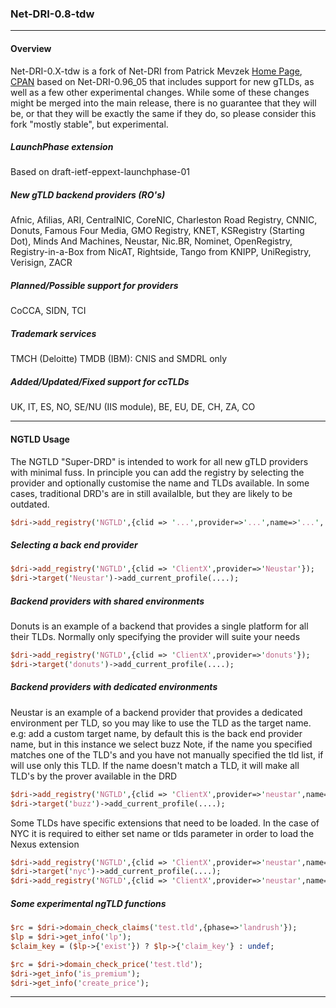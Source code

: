 ### Net-DRI-0.8-tdw

* * *
#### Overview

Net-DRI-0.X-tdw is a fork of Net-DRI from Patrick Mevzek [Home Page](http://www.dotandco.com/services/software/Net-DRI/), [CPAN](http://search.cpan.org/dist/Net-DRI/) based on Net-DRI-0.96_05 that includes support for new gTLDs, as well as a few other experimental changes. While some of these changes might be merged into the main release, there is no guarantee that they will be, or that they will be exactly the same if they do, so please consider this fork "mostly stable", but experimental.

##### LaunchPhase extension 
Based on draft-ietf-eppext-launchphase-01

##### New gTLD backend providers (RO's)
Afnic, Afilias, ARI, CentralNIC, CoreNIC, Charleston Road Registry, CNNIC, Donuts, Famous Four Media, GMO Registry, KNET, KSRegistry (Starting Dot), Minds And Machines, Neustar, Nic.BR, Nominet, OpenRegistry, Registry-in-a-Box from NicAT, Rightside, Tango from KNIPP, UniRegistry, Verisign, ZACR

##### Planned/Possible support for providers
CoCCA, SIDN, TCI

##### Trademark services
TMCH (Deloitte)
TMDB (IBM): CNIS and SMDRL only

##### Added/Updated/Fixed support for ccTLDs
UK, IT, ES, NO, SE/NU (IIS module), BE, EU, DE, CH, ZA, CO


* * *
#### NGTLD Usage

The NGTLD "Super-DRD" is intended to work for all new gTLD providers with minimal fuss. In principle you can add the registry by selecting the provider and optionally customise the name and TLDs available. In some cases, traditional DRD's are in still availalble, but they are likely to be outdated.
```perl
$dri->add_registry('NGTLD',{clid => '...',provider=>'...',name=>'...', tlds=>[]});
```

##### Selecting a back end provider

```perl
$dri->add_registry('NGTLD',{clid => 'ClientX',provider=>'Neustar'});
$dri->target('Neustar')->add_current_profile(....);
```

##### Backend providers with shared environments

Donuts is an example of a backend that provides a single platform for all their TLDs. Normally only specifying the provider will suite your needs

```perl
$dri->add_registry('NGTLD',{clid => 'ClientX',provider=>'donuts'});
$dri->target('donuts')->add_current_profile(....);
````

##### Backend providers with dedicated environments

Neustar is an example of a backend provider that provides a dedicated environment per TLD, so you may like to use the TLD as the target name.
e.g: add a custom target name, by default this is the back end provider name, but in this instance we select buzz
Note, if the name you specified matches one of the TLD's and you have not manually specified the tld list, if will use only this TLD. If the name doesn't match a TLD, it will make all TLD's by the prover available in the DRD

```perl
$dri->add_registry('NGTLD',{clid => 'ClientX',provider=>'neustar',name=>'buzz'});
$dri->target('buzz')->add_current_profile(....);
```

Some TLDs have specific extensions that need to be loaded. In the case of NYC it is required to either set name or tlds parameter in order to load the Nexus extension

```perl
$dri->add_registry('NGTLD',{clid => 'ClientX',provider=>'neustar',name=>'nyc'}); # using name
$dri->target('nyc')->add_current_profile(....);
$dri->add_registry('NGTLD',{clid => 'ClientX',provider=>'neustar',name=>'whatever',tlds=['nyc']}); # using tld
```

##### Some experimental ngTLD functions
```perl
$rc = $dri->domain_check_claims('test.tld',{phase=>'landrush'});
$lp = $dri->get_info('lp');
$claim_key = ($lp->{'exist'}) ? $lp->{'claim_key'} : undef;

$rc = $dri->domain_check_price('test.tld');
$dri->get_info('is_premium');
$dri->get_info('create_price');
```

* * *
